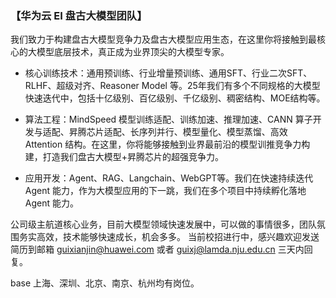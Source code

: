 ### 【华为云 EI 盘古大模型团队】

我们致力于构建盘古大模型竞争力及盘古大模型应用生态，在这里你将接触到最核心的大模型底层技术，真正成为业界顶尖的大模型专家。

+ 核心训练技术：通用预训练、行业增量预训练、通用SFT、行业二次SFT、RLHF、超级对齐、Reasoner Model 等。25年我们有多个不同规格的大模型快速迭代中，包括十亿级别、百亿级别、千亿级别、稠密结构、MOE结构等。

+ 算法工程：MindSpeed 模型训练适配、训练加速、推理加速、CANN 算子开发与适配、昇腾芯片适配、长序列并行、模型量化、模型蒸馏、高效 Attention 结构。在这里，你将能够接触到业界最前沿的模型训推竞争力构建，打造我们盘古大模型+昇腾芯片的超强竞争力。

+ 应用开发：Agent、RAG、Langchain、WebGPT等。我们在快速持续迭代 Agent 能力，作为大模型应用的下一跳，我们在多个项目中持续孵化落地Agent 能力。

公司级主航道核心业务，目前大模型领域快速发展中，可以做的事情很多，团队氛围务实高效，技术能够快速成长，机会多多。
当前校招进行中，感兴趣欢迎发送简历到邮箱 guixianjin@huawei.com  或者 guixj@lamda.nju.edu.cn 三天内回复。

base 上海、深圳、北京、南京、杭州均有岗位。
